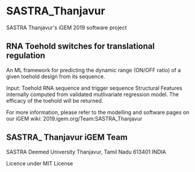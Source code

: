 # SASTRA_Thanjavur
SASTRA Thanjavur's iGEM 2019 software project

RNA Toehold switches for translational regulation
--------------

An ML framework for predicting the dynamic range (ON/OFF ratio) of a given toehold design from its sequence.

Input: Toehold RNA sequence and trigger sequence
Structural Features internally computed from validated mutlivariate regression model.
The efficacy of the toehold will be returned.

For more information, please refer to the modelling and software pages on our iGEM wiki:
2019.igem.org/Team:SASTRA_Thanjavur

SASTRA_ Thanjavur iGEM Team
-----

SASTRA Deemed University
Thanjavur, Tamil Nadu 613401
INDIA

Licence under MIT License
